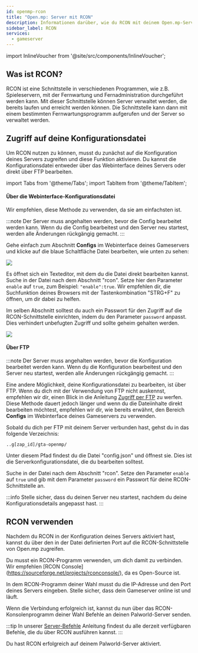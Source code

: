 ```yaml
---
id: openmp-rcon
title: "Open.mp: Server mit RCON"
description: Informationen darüber, wie du RCON mit deinem Open.mp-Server von ZAP-Hosting verwendest, um deinen Server zu verwalten - ZAP-Hosting.com Dokumentation
sidebar_label: RCON
services:
  - gameserver
---
```


import InlineVoucher from '@site/src/components/InlineVoucher';

## Was ist RCON?

RCON ist eine Schnittstelle in verschiedenen Programmen, wie z.B. Spieleservern, mit der Fernwartung und Fernadministration durchgeführt werden kann. Mit dieser Schnittstelle können Server verwaltet werden, die bereits laufen und erreicht werden können. Die Schnittstelle kann dann mit einem bestimmten Fernwartungsprogramm aufgerufen und der Server so verwaltet werden.

<InlineVoucher />

## Zugriff auf deine Konfigurationsdatei

Um RCON nutzen zu können, musst du zunächst auf die Konfiguration deines Servers zugreifen und diese Funktion aktivieren. Du kannst die Konfigurationsdatei entweder über das Webinterface deines Servers oder direkt über FTP bearbeiten.

import Tabs from '@theme/Tabs';
import TabItem from '@theme/TabItem';

<Tabs>
<TabItem value="configs" label="Über die WI-Konfigurationsdatei">

#### Über die Webinterface-Konfigurationsdatei

Wir empfehlen, diese Methode zu verwenden, da sie am einfachsten ist. 

:::note
Der Server muss angehalten werden, bevor die Config bearbeitet werden kann. Wenn du die Config bearbeitest und den Server neu startest, werden alle Änderungen rückgängig gemacht.
:::

Gehe einfach zum Abschnitt **Configs** im Webinterface deines Gameservers und klicke auf die blaue Schaltfläche Datei bearbeiten, wie unten zu sehen:

![](https://github.com/zaphosting/docs/assets/42719082/60a922ab-0ca3-4248-b936-3ce43ba8bd5f)

Es öffnet sich ein Texteditor, mit dem du die Datei direkt bearbeiten kannst. Suche in der Datei nach dem Abschnitt "rcon". Setze hier den Parameter `enable` auf `true`, zum Beispiel: `"enable":true`. Wir empfehlen dir, die Suchfunktion deines Browsers mit der Tastenkombination "STRG+F" zu öffnen, um dir dabei zu helfen.

Im selben Abschnitt solltest du auch ein Passwort für den Zugriff auf die RCON-Schnittstelle einrichten, indem du den Parameter `password` anpasst. Dies verhindert unbefugten Zugriff und sollte geheim gehalten werden.

![](https://github.com/zaphosting/docs/assets/42719082/d3fbb8ac-b836-4e12-a7cf-d1b4961925d7)

</TabItem>

<TabItem value="ftp" label="Via FTP">

#### Über FTP

:::note
Der Server muss angehalten werden, bevor die Konfiguration bearbeitet werden kann. Wenn du die Konfiguration bearbeitest und den Server neu startest, werden alle Änderungen rückgängig gemacht.
:::

Eine andere Möglichkeit, deine Konfigurationsdatei zu bearbeiten, ist über FTP. Wenn du dich mit der Verwendung von FTP nicht auskennst, empfehlen wir dir, einen Blick in die Anleitung [Zugriff per FTP](gameserver-ftpaccess.md) zu werfen. Diese Methode dauert jedoch länger und wenn du die Dateiinhalte direkt bearbeiten möchtest, empfehlen wir dir, wie bereits erwähnt, den Bereich **Configs** im Webinterface deines Gameservers zu verwenden.

Sobald du dich per FTP mit deinem Server verbunden hast, gehst du in das folgende Verzeichnis:
```
..g[zap_id]/gta-openmp/
```

Unter diesem Pfad findest du die Datei "config.json" und öffnest sie. Dies ist die Serverkonfigurationsdatei, die du bearbeiten solltest.

Suche in der Datei nach dem Abschnitt "rcon". Setze den Parameter `enable` auf `true` und gib mit dem Parameter `password` ein Passwort für deine RCON-Schnittstelle an.

</TabItem>
</Tabs>

:::info
Stelle sicher, dass du deinen Server neu startest, nachdem du deine Konfigurationsdetails angepasst hast.
:::

## RCON verwenden

Nachdem du RCON in der Konfiguration deines Servers aktiviert hast, kannst du über den in der Datei definierten Port auf die RCON-Schnittstelle von Open.mp zugreifen.

Du musst ein RCON-Programm verwenden, um dich damit zu verbinden. Wir empfehlen [RCON Console] (https://sourceforge.net/projects/rconconsole/), da es Open-Source ist.

In dem RCON-Programm deiner Wahl musst du die IP-Adresse und den Port deines Servers eingeben. Stelle sicher, dass dein Gameserver online ist und läuft.

Wenn die Verbindung erfolgreich ist, kannst du nun über das RCON-Konsolenprogramm deiner Wahl Befehle an deinen Palworld-Server senden. 

:::tip
In unserer [Server-Befehle](openmp-server-commands.md) Anleitung findest du alle derzeit verfügbaren Befehle, die du über RCON ausführen kannst.
:::

Du hast RCON erfolgreich auf deinem Palworld-Server aktiviert.